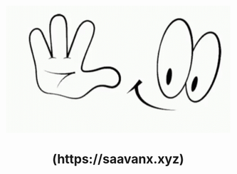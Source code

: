 ![logo](https://github.com/Saavanx/saavan-portfolio/blob/main/tenor.gif)<br>
<h1 align="center"> (https://saavanx.xyz)
